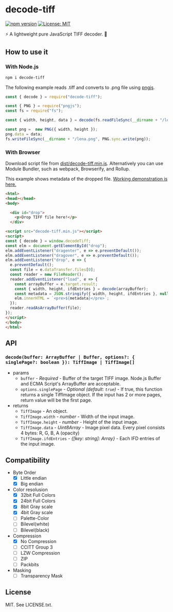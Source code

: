# decode-tiff
[![npm version](https://badge.fury.io/js/decode-tiff.svg)](https://badge.fury.io/js/decode-tiff)
[![License: MIT](https://img.shields.io/badge/License-MIT-blue.svg)](https://opensource.org/licenses/MIT)

:zap: A lightweight pure JavaScript TIFF decoder. :art:

## How to use it
### With Node.js

```sh
npm i decode-tiff
```

The following example reads .tiff and converts to .png file using [pngjs](https://www.npmjs.com/package/pngjs).

```js
const { decode } = require("decode-tiff");

const { PNG } = require("pngjs");
const fs = require("fs");

const { width, height, data } = decode(fs.readFileSync(__dirname + "/lena_color.tiff"));

const png =  new PNG({ width, height });
png.data = data;
fs.writeFileSync(__dirname + "/lena.png", PNG.sync.write(png));
```

### With Browser

Download script file from [dist/decode-tiff.min.js](https://raw.githubusercontent.com/Quramy/decode-tiff/master/dist/decode-tiff.min.js). Alternatively you can use Module Bundler, such as webpack, Browserify, and Rollup.

This example shows metadata of the dropped file. [Working demonstration is here.](https://quramy.github.io/decode-tiff/)

```html
<html>
<head></head>
<body>

  <div id="drop">
    <p>Drop TIFF file here!</p>
  </div>

<script src="decode-tiff.min.js"></script>
<script>
const { decode } = window.decodeTiff;
const elm = document.getElementById("drop");
elm.addEventListener("dragenter", e => e.preventDefault());
elm.addEventListener("dragover", e => e.preventDefault());
elm.addEventListener("drop", e => {
  e.preventDefault();
  const file = e.dataTransfer.files[0];
  const reader = new FileReader();
  reader.addEventListener("load", e => {
    const arrayBuffer = e.target.result;
    const { width, height, ifdEntries } = decode(arrayBuffer);
    const metadata = JSON.stringify({ width, height, ifdEntries }, null, 2);
    elm.innerHTML = `<pre>${metadata}</pre>`;
  });
  reader.readAsArrayBuffer(file);
});
</script>
</body>
</html>
```

## API
### `decode(buffer: ArrayBuffer | Buffer, options?: { singlePage?: boolean }): TiffImage | TiffImage[]`

- params
  - `buffer` - *Required* - Buffer of the target TIFF image. Node.js Buffer and ECMA Script's ArrayBuffer are acceptable.
  - `options.singlePage` - *Optional (default: `true`)* - If true, this function returns a single TiffImage object. If the input has 2 or more pages, return value will be the first page.
- returns
  - `TiffImage` - An object.
  - `TiffImage.width` - *number* - Width of the input image.
  - `TiffImage.height` - *number* - Height of the input image.
  - `TiffImage.data` - *Uint8Array* - Image pixel data. Every pixel consists 4 bytes: R, G, B, A (opacity)
  - `TiffImage.ifdEntries` - *{[key: string]: Array}* - Each IFD entries of the input image.

## Compatibility

- Byte Order
  - [x] Little endian
  - [x] Big endian
- Color resolusion
  - [x] 32bit Full Colors
  - [x] 24bit Full Colors
  - [x] 8bit Gray scale
  - [x] 4bit Gray scale
  - [ ] Palette-Color
  - [ ] Bilevel(white)
  - [ ] Bilevel(black)
- Compression
  - [x] No Compression
  - [ ] CCITT Group 3
  - [ ] LZW Compression
  - [ ] ZIP
  - [ ] Packbits
- Masking
  - [ ] Transparency Mask

## License
MIT. See LICENSE.txt.
